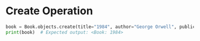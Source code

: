# Create Operation
```python
book = Book.objects.create(title="1984", author="George Orwell", publication_year=1949)
print(book)  # Expected output: <Book: 1984>
